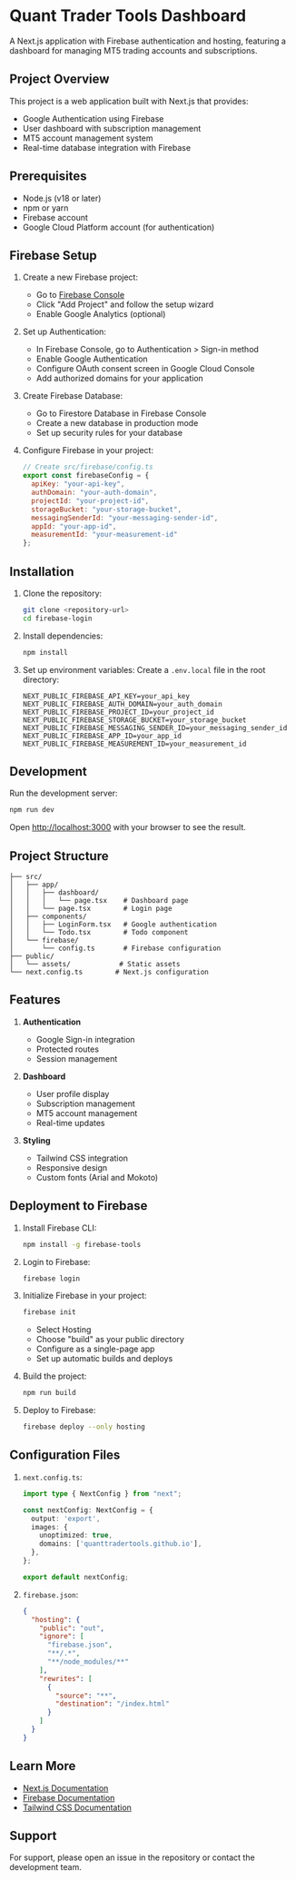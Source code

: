 # Quant Trader Tools Dashboard

A Next.js application with Firebase authentication and hosting, featuring a dashboard for managing MT5 trading accounts and subscriptions.

## Project Overview

This project is a web application built with Next.js that provides:
- Google Authentication using Firebase
- User dashboard with subscription management
- MT5 account management system
- Real-time database integration with Firebase

## Prerequisites

- Node.js (v18 or later)
- npm or yarn
- Firebase account
- Google Cloud Platform account (for authentication)

## Firebase Setup

1. Create a new Firebase project:
   - Go to [Firebase Console](https://console.firebase.google.com/)
   - Click "Add Project" and follow the setup wizard
   - Enable Google Analytics (optional)

2. Set up Authentication:
   - In Firebase Console, go to Authentication > Sign-in method
   - Enable Google Authentication
   - Configure OAuth consent screen in Google Cloud Console
   - Add authorized domains for your application

3. Create Firebase Database:
   - Go to Firestore Database in Firebase Console
   - Create a new database in production mode
   - Set up security rules for your database

4. Configure Firebase in your project:
   ```javascript
   // Create src/firebase/config.ts
   export const firebaseConfig = {
     apiKey: "your-api-key",
     authDomain: "your-auth-domain",
     projectId: "your-project-id",
     storageBucket: "your-storage-bucket",
     messagingSenderId: "your-messaging-sender-id",
     appId: "your-app-id",
     measurementId: "your-measurement-id"
   };
   ```

## Installation

1. Clone the repository:
   ```bash
   git clone <repository-url>
   cd firebase-login
   ```

2. Install dependencies:
   ```bash
   npm install
   ```

3. Set up environment variables:
   Create a `.env.local` file in the root directory:
   ```
   NEXT_PUBLIC_FIREBASE_API_KEY=your_api_key
   NEXT_PUBLIC_FIREBASE_AUTH_DOMAIN=your_auth_domain
   NEXT_PUBLIC_FIREBASE_PROJECT_ID=your_project_id
   NEXT_PUBLIC_FIREBASE_STORAGE_BUCKET=your_storage_bucket
   NEXT_PUBLIC_FIREBASE_MESSAGING_SENDER_ID=your_messaging_sender_id
   NEXT_PUBLIC_FIREBASE_APP_ID=your_app_id
   NEXT_PUBLIC_FIREBASE_MEASUREMENT_ID=your_measurement_id
   ```

## Development

Run the development server:

```bash
npm run dev
```

Open [http://localhost:3000](http://localhost:3000) with your browser to see the result.

## Project Structure

```
├── src/
│   ├── app/
│   │   ├── dashboard/
│   │   │   └── page.tsx    # Dashboard page
│   │   └── page.tsx        # Login page
│   ├── components/
│   │   ├── LoginForm.tsx   # Google authentication
│   │   └── Todo.tsx        # Todo component
│   └── firebase/
│       └── config.ts       # Firebase configuration
├── public/
│   └── assets/            # Static assets
└── next.config.ts        # Next.js configuration
```

## Features

1. **Authentication**
   - Google Sign-in integration
   - Protected routes
   - Session management

2. **Dashboard**
   - User profile display
   - Subscription management
   - MT5 account management
   - Real-time updates

3. **Styling**
   - Tailwind CSS integration
   - Responsive design
   - Custom fonts (Arial and Mokoto)

## Deployment to Firebase

1. Install Firebase CLI:
   ```bash
   npm install -g firebase-tools
   ```

2. Login to Firebase:
   ```bash
   firebase login
   ```

3. Initialize Firebase in your project:
   ```bash
   firebase init
   ```
   - Select Hosting
   - Choose "build" as your public directory
   - Configure as a single-page app
   - Set up automatic builds and deploys

4. Build the project:
   ```bash
   npm run build
   ```

5. Deploy to Firebase:
   ```bash
   firebase deploy --only hosting
   ```

## Configuration Files

1. `next.config.ts`:
   ```typescript
   import type { NextConfig } from "next";

   const nextConfig: NextConfig = {
     output: 'export',
     images: {
       unoptimized: true,
       domains: ['quanttradertools.github.io'],
     },
   };

   export default nextConfig;
   ```

2. `firebase.json`:
   ```json
   {
     "hosting": {
       "public": "out",
       "ignore": [
         "firebase.json",
         "**/.*",
         "**/node_modules/**"
       ],
       "rewrites": [
         {
           "source": "**",
           "destination": "/index.html"
         }
       ]
     }
   }
   ```

## Learn More

- [Next.js Documentation](https://nextjs.org/docs)
- [Firebase Documentation](https://firebase.google.com/docs)
- [Tailwind CSS Documentation](https://tailwindcss.com/docs)

## Support

For support, please open an issue in the repository or contact the development team.

